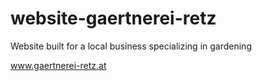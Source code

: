 # website-gaertnerei-retz
Website built for a local business specializing in gardening

www.gaertnerei-retz.at
